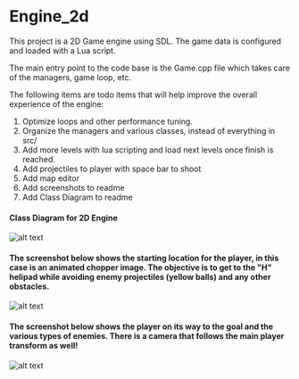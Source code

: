 # Engine_2d

This project is a 2D Game engine using SDL. The game data is configured and loaded with a Lua script.

The main entry point to the code base is the Game.cpp file which takes care of the managers, game loop, etc.

The following items are todo items that will help improve the overall experience of the engine:
1. Optimize loops and other performance tuning.
2. Organize the managers and various classes, instead of everything in src/
3. Add more levels with lua scripting and load next levels once finish is reached.
4. Add projectiles to player with space bar to shoot
5. Add map editor
6. Add screenshots to readme
7. Add Class Diagram to readme


#### Class Diagram for 2D Engine
![alt text](https://github.com/mpro34/Engine_2d/tree/master/extra/)

#### The screenshot below shows the starting location for the player, in this case is an animated chopper image. The objective is to get to the "H" helipad while avoiding enemy projectiles (yellow balls) and any other obstacles.
![alt text](https://github.com/mpro34/Engine_2d/tree/master/extra/start_level.png)

#### The screenshot below shows the player on its way to the goal and the various types of enemies. There is a camera that follows the main player transform as well!
![alt text](https://github.com/mpro34/Engine_2d/tree/master/extra/playing.png)
